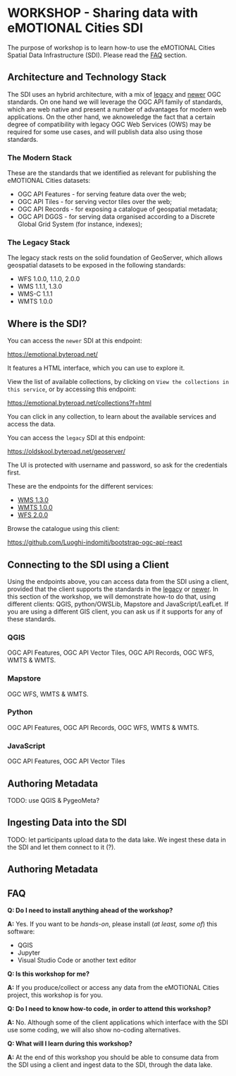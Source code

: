 # WORKSHOP - Sharing data with eMOTIONAL Cities SDI
The purpose of workshop is to learn how-to use the eMOTIONAL Cities Spatial Data Infrastructure (SDI). Please read the [FAQ](#FAQ) section.

## Architecture and Technology Stack
The SDI uses an hybrid architecture, with a mix of [legacy](#the-legacy-stack) and [newer](#the-modern-stack) OGC standards. On one hand we will leverage the OGC API family of standards, which are web native and present a number of advantages for modern web applications. On the other hand, we aknoweledge the fact that a certain degree of compatibility with legacy OGC Web Services (OWS) may be required for some use cases, and will publish data also using those standards.

### The Modern Stack
These are the standards that we identified as relevant for publishing the eMOTIONAL Cities datasets:
- OGC API Features - for serving feature data over the web;
- OGC API Tiles - for serving vector tiles over the web;
- OGC API Records - for exposing a catalogue of geospatial metadata;
- OGC API DGGS - for serving data organised according to a Discrete Global Grid System (for instance, indexes);

### The Legacy Stack
The legacy stack rests on the solid foundation of GeoServer, which allows geospatial datasets to be exposed in the following standards:

- WFS 1.0.0, 1.1.0, 2.0.0
- WMS 1.1.1, 1.3.0
- WMS-C 1.1.1
- WMTS 1.0.0

## Where is the SDI?
You can access the ```newer``` SDI at this endpoint:

https://emotional.byteroad.net/

It features a HTML interface, which you can use to explore it.

View the list of available collections, by clicking on ```View the collections in this service```, or by accessing this endpoint:

https://emotional.byteroad.net/collections?f=html

You can click in any collection, to learn about the available services and access the data.

You can access the ```legacy``` SDI at this endpoint:

https://oldskool.byteroad.net/geoserver/

The UI is protected with username and password, so ask for the credentials first.

These are the endpoints for the different services:
- [WMS 1.3.0](http://localhost/geoserver/ows?service=wms&version=1.3.0&request=GetCapabilities)
- [WMTS 1.0.0](http://localhost/geoserver/gwc/service/wmts?REQUEST=GetCapabilities)
- [WFS 2.0.0](http://localhost/geoserver/ows?service=wfs&version=2.0.0&request=GetCapabilities)

Browse the catalogue using this client:

https://github.com/Luoghi-indomiti/bootstrap-ogc-api-react

## Connecting to the SDI using a Client
Using the endpoints above, you can access data from the SDI using a client, provided that the client supports the standards in the [legacy](#the-legacy-stack) or [newer](#the-modern-stack). In this section of the workshop, we will demonstrate how-to do that, using different clients: QGIS, python/OWSLib, Mapstore and JavaScript/LeafLet. If you are using a different GIS client, you can ask us if it supports for any of these standards.

### QGIS
OGC API Features, OGC API Vector Tiles, OGC API Records, OGC WFS, WMTS & WMTS.

### Mapstore
OGC WFS, WMTS & WMTS.

### Python
OGC API Features, OGC API Records, OGC WFS, WMTS & WMTS.

### JavaScript
OGC API Features, OGC API Vector Tiles

## Authoring Metadata
TODO: use QGIS & PygeoMeta?

## Ingesting Data into the SDI
TODO: let participants upload data to the data lake. We ingest these data in the SDI and let them connect to it (?).

## Authoring Metadata

## FAQ

**Q: Do I need to install anything ahead of the workshop?**

**A:** Yes. If you want to be *hands-on*, please install (*at least, some of*) this software:
- QGIS
- Jupyter
- Visual Studio Code or another text editor

**Q: Is this workshop for me?**

**A:** If you produce/collect or access any data from the eMOTIONAL Cities project, this workshop is for you.

**Q: Do I need to know how-to code, in order to attend this workshop?**

**A:** No. Although some of the client applications which interface with the SDI use some coding, we will also show no-coding alternatives.

**Q: What will I learn during this workshop?**

**A:** At the end of this workshop you should be able to consume data from the SDI using a client and ingest data to the SDI, through the data lake.




